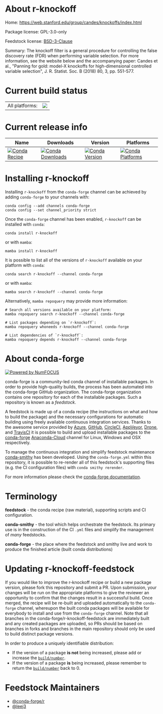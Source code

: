 About r-knockoff
================

Home: https://web.stanford.edu/group/candes/knockoffs/index.html

Package license: GPL-3.0-only

Feedstock license: [BSD-3-Clause](https://github.com/conda-forge/r-knockoff-feedstock/blob/main/LICENSE.txt)

Summary: The knockoff filter is a general procedure for controlling the false discovery rate (FDR) when performing variable selection. For more information, see the website below and the accompanying paper: Candes et al., "Panning for gold: model-X knockoffs for high-dimensional controlled variable selection", J. R. Statist. Soc. B (2018) 80, 3, pp. 551-577.

Current build status
====================


<table><tr><td>All platforms:</td>
    <td>
      <a href="https://dev.azure.com/conda-forge/feedstock-builds/_build/latest?definitionId=17863&branchName=main">
        <img src="https://dev.azure.com/conda-forge/feedstock-builds/_apis/build/status/r-knockoff-feedstock?branchName=main">
      </a>
    </td>
  </tr>
</table>

Current release info
====================

| Name | Downloads | Version | Platforms |
| --- | --- | --- | --- |
| [![Conda Recipe](https://img.shields.io/badge/recipe-r--knockoff-green.svg)](https://anaconda.org/conda-forge/r-knockoff) | [![Conda Downloads](https://img.shields.io/conda/dn/conda-forge/r-knockoff.svg)](https://anaconda.org/conda-forge/r-knockoff) | [![Conda Version](https://img.shields.io/conda/vn/conda-forge/r-knockoff.svg)](https://anaconda.org/conda-forge/r-knockoff) | [![Conda Platforms](https://img.shields.io/conda/pn/conda-forge/r-knockoff.svg)](https://anaconda.org/conda-forge/r-knockoff) |

Installing r-knockoff
=====================

Installing `r-knockoff` from the `conda-forge` channel can be achieved by adding `conda-forge` to your channels with:

```
conda config --add channels conda-forge
conda config --set channel_priority strict
```

Once the `conda-forge` channel has been enabled, `r-knockoff` can be installed with `conda`:

```
conda install r-knockoff
```

or with `mamba`:

```
mamba install r-knockoff
```

It is possible to list all of the versions of `r-knockoff` available on your platform with `conda`:

```
conda search r-knockoff --channel conda-forge
```

or with `mamba`:

```
mamba search r-knockoff --channel conda-forge
```

Alternatively, `mamba repoquery` may provide more information:

```
# Search all versions available on your platform:
mamba repoquery search r-knockoff --channel conda-forge

# List packages depending on `r-knockoff`:
mamba repoquery whoneeds r-knockoff --channel conda-forge

# List dependencies of `r-knockoff`:
mamba repoquery depends r-knockoff --channel conda-forge
```


About conda-forge
=================

[![Powered by
NumFOCUS](https://img.shields.io/badge/powered%20by-NumFOCUS-orange.svg?style=flat&colorA=E1523D&colorB=007D8A)](https://numfocus.org)

conda-forge is a community-led conda channel of installable packages.
In order to provide high-quality builds, the process has been automated into the
conda-forge GitHub organization. The conda-forge organization contains one repository
for each of the installable packages. Such a repository is known as a *feedstock*.

A feedstock is made up of a conda recipe (the instructions on what and how to build
the package) and the necessary configurations for automatic building using freely
available continuous integration services. Thanks to the awesome service provided by
[Azure](https://azure.microsoft.com/en-us/services/devops/), [GitHub](https://github.com/),
[CircleCI](https://circleci.com/), [AppVeyor](https://www.appveyor.com/),
[Drone](https://cloud.drone.io/welcome), and [TravisCI](https://travis-ci.com/)
it is possible to build and upload installable packages to the
[conda-forge](https://anaconda.org/conda-forge) [Anaconda-Cloud](https://anaconda.org/)
channel for Linux, Windows and OSX respectively.

To manage the continuous integration and simplify feedstock maintenance
[conda-smithy](https://github.com/conda-forge/conda-smithy) has been developed.
Using the ``conda-forge.yml`` within this repository, it is possible to re-render all of
this feedstock's supporting files (e.g. the CI configuration files) with ``conda smithy rerender``.

For more information please check the [conda-forge documentation](https://conda-forge.org/docs/).

Terminology
===========

**feedstock** - the conda recipe (raw material), supporting scripts and CI configuration.

**conda-smithy** - the tool which helps orchestrate the feedstock.
                   Its primary use is in the construction of the CI ``.yml`` files
                   and simplify the management of *many* feedstocks.

**conda-forge** - the place where the feedstock and smithy live and work to
                  produce the finished article (built conda distributions)


Updating r-knockoff-feedstock
=============================

If you would like to improve the r-knockoff recipe or build a new
package version, please fork this repository and submit a PR. Upon submission,
your changes will be run on the appropriate platforms to give the reviewer an
opportunity to confirm that the changes result in a successful build. Once
merged, the recipe will be re-built and uploaded automatically to the
`conda-forge` channel, whereupon the built conda packages will be available for
everybody to install and use from the `conda-forge` channel.
Note that all branches in the conda-forge/r-knockoff-feedstock are
immediately built and any created packages are uploaded, so PRs should be based
on branches in forks and branches in the main repository should only be used to
build distinct package versions.

In order to produce a uniquely identifiable distribution:
 * If the version of a package **is not** being increased, please add or increase
   the [``build/number``](https://docs.conda.io/projects/conda-build/en/latest/resources/define-metadata.html#build-number-and-string).
 * If the version of a package **is** being increased, please remember to return
   the [``build/number``](https://docs.conda.io/projects/conda-build/en/latest/resources/define-metadata.html#build-number-and-string)
   back to 0.

Feedstock Maintainers
=====================

* [@conda-forge/r](https://github.com/conda-forge/r/)
* [@leej3](https://github.com/leej3/)

